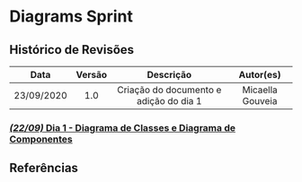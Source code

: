 # Diagrams Sprint

## Histórico de Revisões

| Data | Versão | Descrição | Autor(es) |
|:----:|:------:|:---------:|:---------:|
| 23/09/2020 | 1.0 | Criação do documento e adição do dia 1| Micaella Gouveia |

### [_(22/09)_ Dia 1 - Diagrama de Classes e Diagrama de Componentes](Modeling/Diagrams/dias/dia1.md)

## Referências
